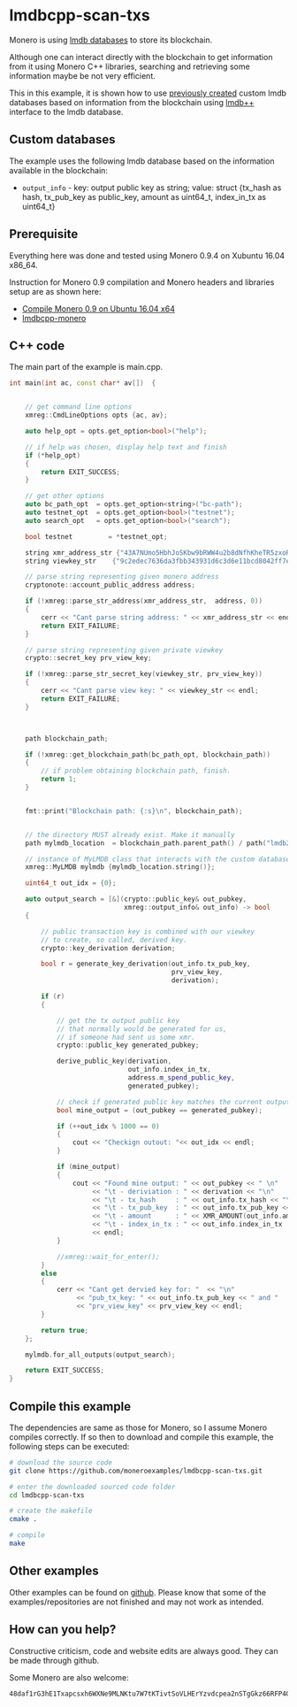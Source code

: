 # lmdbcpp-scan-txs

Monero is using [lmdb databases](http://symas.com/mdb/) to store its blockchain.

Although one can interact directly with the blockchain to get information
from it using Monero C++ libraries,
searching and retrieving some information maybe be not very efficient.

This in this example, it is shown how to use [previously created](https://github.com/moneroexamples/lmdbcpp-monero) custom lmdb databases
based on information from the blockchain using [lmdb++](https://github.com/bendiken/lmdbxx)
interface to the lmdb database.

## Custom databases

The example uses the following lmdb database based on the information
available in the blockchain:
- `output_info` - key: output public key as string; value: struct {tx_hash as hash,
tx_pub_key as public_key, amount as uint64_t, index_in_tx as uint64_t}

## Prerequisite

Everything here was done and tested using Monero 0.9.4 on
Xubuntu 16.04 x86_64.

Instruction for Monero 0.9 compilation and Monero headers and libraries setup are
as shown here:
 - [Compile Monero 0.9 on Ubuntu 16.04 x64](https://github.com/moneroexamples/compile-monero-09-on-ubuntu-16-04)
 - [lmdbcpp-monero](https://github.com/moneroexamples/lmdbcpp-monero) 

## C++ code
The main part of the example is main.cpp.

```c++
int main(int ac, const char* av[])  {


    // get command line options
    xmreg::CmdLineOptions opts {ac, av};

    auto help_opt = opts.get_option<bool>("help");

    // if help was chosen, display help text and finish
    if (*help_opt)
    {
        return EXIT_SUCCESS;
    }

    // get other options
    auto bc_path_opt  = opts.get_option<string>("bc-path");
    auto testnet_opt  = opts.get_option<bool>("testnet");
    auto search_opt   = opts.get_option<bool>("search");

    bool testnet         = *testnet_opt;

    string xmr_address_str {"43A7NUmo5HbhJoSKbw9bRWW4u2b8dNfhKheTR5zxoRwQ7bULK5TgUQeAvPS5EVNLAJYZRQYqXCmhdf26zG2Has35SpiF1FP"};
    string viewkey_str    {"9c2edec7636da3fbb343931d6c3d6e11bcd8042ff7e11de98a8d364f31976c04"};

    // parse string representing given monero address
    cryptonote::account_public_address address;

    if (!xmreg::parse_str_address(xmr_address_str,  address, 0))
    {
        cerr << "Cant parse string address: " << xmr_address_str << endl;
        return EXIT_FAILURE;
    }

    // parse string representing given private viewkey
    crypto::secret_key prv_view_key;

    if (!xmreg::parse_str_secret_key(viewkey_str, prv_view_key))
    {
        cerr << "Cant parse view key: " << viewkey_str << endl;
        return EXIT_FAILURE;
    }



    path blockchain_path;

    if (!xmreg::get_blockchain_path(bc_path_opt, blockchain_path))
    {
        // if problem obtaining blockchain path, finish.
        return 1;
    }


    fmt::print("Blockchain path: {:s}\n", blockchain_path);


    // the directory MUST already exist. Make it manually
    path mylmdb_location  = blockchain_path.parent_path() / path("lmdb2");

    // instance of MyLMDB class that interacts with the custom database
    xmreg::MyLMDB mylmdb {mylmdb_location.string()};

    uint64_t out_idx = {0};

    auto output_search = [&](crypto::public_key& out_pubkey,
                             xmreg::output_info& out_info) -> bool
    {

        // public transaction key is combined with our viewkey
        // to create, so called, derived key.
        crypto::key_derivation derivation;

        bool r = generate_key_derivation(out_info.tx_pub_key,
                                         prv_view_key,
                                         derivation);

        if (r)
        {

            // get the tx output public key
            // that normally would be generated for us,
            // if someone had sent us some xmr.
            crypto::public_key generated_pubkey;

            derive_public_key(derivation,
                              out_info.index_in_tx,
                              address.m_spend_public_key,
                              generated_pubkey);

            // check if generated public key matches the current output's key
            bool mine_output = (out_pubkey == generated_pubkey);

            if (++out_idx % 1000 == 0)
            {
                cout << "Checkign outout: "<< out_idx << endl;
            }

            if (mine_output)
            {
                cout << "Found mine output: " << out_pubkey << " \n"
                     << "\t - deriviation : " << derivation << "\n"
                     << "\t - tx_hash     : " << out_info.tx_hash << "\n"
                     << "\t - tx_pub_key  : " << out_info.tx_pub_key << "\n"
                     << "\t - amount      : " << XMR_AMOUNT(out_info.amount) << "\n"
                     << "\t - index_in_tx : " << out_info.index_in_tx
                     << endl;
            }

            //xmreg::wait_for_enter();
        }
        else
        {
            cerr << "Cant get dervied key for: "  << "\n"
                 << "pub_tx_key: " << out_info.tx_pub_key << " and "
                 << "prv_view_key" << prv_view_key << endl;
        }

        return true;
    };

    mylmdb.for_all_outputs(output_search);

    return EXIT_SUCCESS;
}
```



## Compile this example
The dependencies are same as those for Monero, so I assume Monero compiles
correctly. If so then to download and compile this example, the following
steps can be executed:

```bash
# download the source code
git clone https://github.com/moneroexamples/lmdbcpp-scan-txs.git

# enter the downloaded sourced code folder
cd lmdbcpp-scan-txs

# create the makefile
cmake .

# compile
make
```

## Other examples
Other examples can be found on  [github](https://github.com/moneroexamples?tab=repositories).
Please know that some of the examples/repositories are not
finished and may not work as intended.

## How can you help?

Constructive criticism, code and website edits are always good. They can be made through github.

Some Monero are also welcome:
```
48daf1rG3hE1Txapcsxh6WXNe9MLNKtu7W7tKTivtSoVLHErYzvdcpea2nSTgGkz66RFP4GKVAsTV14v6G3oddBTHfxP6tU
```
